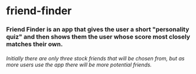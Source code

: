 # friend-finder

### Friend Finder is an app that gives the user a short "personality quiz" and then shows them the user whose score most closely matches their own.

###### Initially there are only three stock friends that will be chosen from, but as more users use the app there will be more potential friends.
